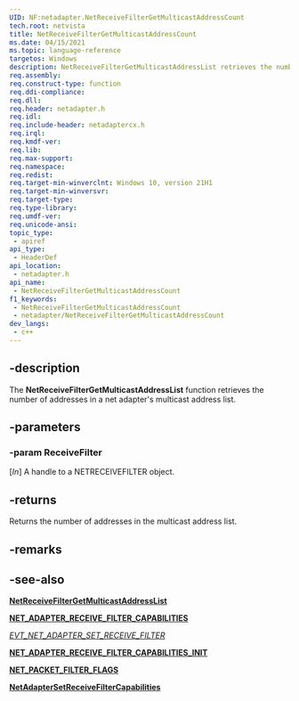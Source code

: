 ```yaml
---
UID: NF:netadapter.NetReceiveFilterGetMulticastAddressCount
tech.root: netvista
title: NetReceiveFilterGetMulticastAddressCount
ms.date: 04/15/2021
ms.topic: language-reference
targetos: Windows
description: NetReceiveFilterGetMulticastAddressList retrieves the number of addresses in the multicast address list. 
req.assembly: 
req.construct-type: function
req.ddi-compliance: 
req.dll: 
req.header: netadapter.h
req.idl: 
req.include-header: netadaptercx.h
req.irql: 
req.kmdf-ver: 
req.lib: 
req.max-support: 
req.namespace: 
req.redist: 
req.target-min-winverclnt: Windows 10, version 21H1
req.target-min-winversvr: 
req.target-type: 
req.type-library: 
req.umdf-ver: 
req.unicode-ansi: 
topic_type:
 - apiref
api_type:
 - HeaderDef
api_location:
 - netadapter.h
api_name:
 - NetReceiveFilterGetMulticastAddressCount
f1_keywords:
 - NetReceiveFilterGetMulticastAddressCount
 - netadapter/NetReceiveFilterGetMulticastAddressCount
dev_langs:
 - c++
---
```


## -description

The **NetReceiveFilterGetMulticastAddressList** function retrieves the number of addresses in a net adapter's multicast address list. 

## -parameters

### -param ReceiveFilter

[_In_] A handle to a NETRECEIVEFILTER object.

## -returns

Returns the number of addresses in the multicast address list. 

## -remarks

## -see-also

[**NetReceiveFilterGetMulticastAddressList**](nf-netadapter-netreceivefiltergetmulticastaddresslist.md)

[**NET_ADAPTER_RECEIVE_FILTER_CAPABILITIES**](ns-netadapter-net_adapter_receive_filter_capabilities.md)

[*EVT_NET_ADAPTER_SET_RECEIVE_FILTER*](nc-netadapter-evt_net_adapter_set_receive_filter.md)

[**NET_ADAPTER_RECEIVE_FILTER_CAPABILITIES_INIT**](nf-netadapter-net_adapter_receive_filter_capabilities_init.md)

[**NET_PACKET_FILTER_FLAGS**](ne-netadapter-net_packet_filter_flags.md)

[**NetAdapterSetReceiveFilterCapabilities**](nf-netadapter-netadaptersetreceivefiltercapabilities.md)
